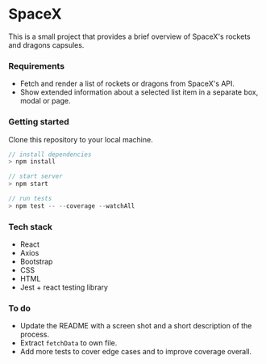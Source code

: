 # **SpaceX**

This is a small project that provides a brief overview of SpaceX's rockets and dragons capsules.

### Requirements

* Fetch and render a list of rockets or dragons from SpaceX's API.
* Show extended information about a selected list item in a separate box, modal or page.

### Getting started

Clone this repository to your local machine.

```js
// install dependencies
> npm install

// start server
> npm start

// run tests
> npm test -- --coverage --watchAll
```

### Tech stack

- React
- Axios
- Bootstrap
- CSS
- HTML
- Jest + react testing library

### To do

* Update the README with a screen shot and a short description of the process.
* Extract `fetchData` to own file.
* Add more tests to cover edge cases and to improve coverage overall.
